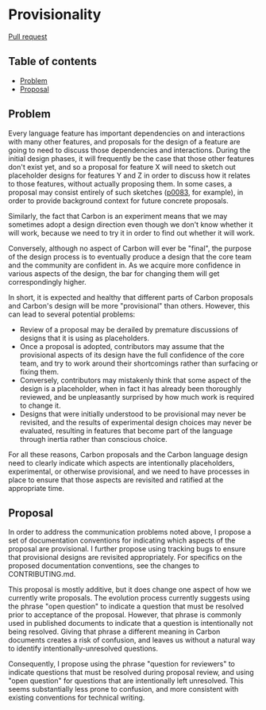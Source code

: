 # Provisionality

<!--
Part of the Carbon Language project, under the Apache License v2.0 with LLVM
Exceptions. See /LICENSE for license information.
SPDX-License-Identifier: Apache-2.0 WITH LLVM-exception
-->

[Pull request](https://github.com/carbon-language/carbon-lang/pull/0259)

<!-- toc -->

## Table of contents

-   [Problem](#problem)
-   [Proposal](#proposal)

<!-- tocstop -->

## Problem

Every language feature has important dependencies on and interactions with many
other features, and proposals for the design of a feature are going to need to
discuss those dependencies and interactions. During the initial design phases,
it will frequently be the case that those other features don't exist yet, and so
a proposal for feature X will need to sketch out placeholder designs for
features Y and Z in order to discuss how it relates to those features, without
actually proposing them. In some cases, a proposal may consist entirely of such
sketches ([p0083](p0083.md), for example), in order to provide background
context for future concrete proposals.

Similarly, the fact that Carbon is an experiment means that we may sometimes
adopt a design direction even though we don't know whether it will work, because
we need to try it in order to find out whether it will work.

Conversely, although no aspect of Carbon will ever be "final", the purpose of
the design process is to eventually produce a design that the core team and the
community are confident in. As we acquire more confidence in various aspects of
the design, the bar for changing them will get correspondingly higher.

In short, it is expected and healthy that different parts of Carbon proposals
and Carbon's design will be more "provisional" than others. However, this can
lead to several potential problems:

-   Review of a proposal may be derailed by premature discussions of designs
    that it is using as placeholders.
-   Once a proposal is adopted, contributors may assume that the provisional
    aspects of its design have the full confidence of the core team, and try to
    work around their shortcomings rather than surfacing or fixing them.
-   Conversely, contributors may mistakenly think that some aspect of the design
    is a placeholder, when in fact it has already been thoroughly reviewed, and
    be unpleasantly surprised by how much work is required to change it.
-   Designs that were initially understood to be provisional may never be
    revisited, and the results of experimental design choices may never be
    evaluated, resulting in features that become part of the language through
    inertia rather than conscious choice.

For all these reasons, Carbon proposals and the Carbon language design need to
clearly indicate which aspects are intentionally placeholders, experimental, or
otherwise provisional, and we need to have processes in place to ensure that
those aspects are revisited and ratified at the appropriate time.

## Proposal

In order to address the communication problems noted above, I propose a set of
documentation conventions for indicating which aspects of the proposal are
provisional. I further propose using tracking bugs to ensure that provisional
designs are revisited appropriately. For specifics on the proposed documentation
conventions, see the changes to CONTRIBUTING.md.

This proposal is mostly additive, but it does change one aspect of how we
currently write proposals. The evolution process currently suggests using the
phrase "open question" to indicate a question that must be resolved prior to
acceptance of the proposal. However, that phrase is commonly used in published
documents to indicate that a question is intentionally not being resolved.
Giving that phrase a different meaning in Carbon documents creates a risk of
confusion, and leaves us without a natural way to identify
intentionally-unresolved questions.

Consequently, I propose using the phrase "question for reviewers" to indicate
questions that must be resolved during proposal review, and using "open
question" for questions that are intentionally left unresolved. This seems
substantially less prone to confusion, and more consistent with existing
conventions for technical writing.

